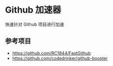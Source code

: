 # Github 加速器
快速针对 Github 项目进行加速

## 参考项目

- https://github.com/RC1844/FastGithub
- https://github.com/codedrinker/github-booster
